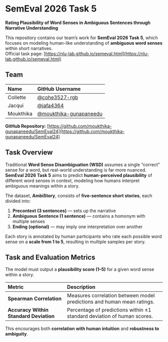 # SemEval 2026 Task 5

**Rating Plausibility of Word Senses in Ambiguous Sentences through Narrative Understanding**

This repository contains our team’s work for **SemEval 2026 Task 5**, which focuses on modeling human-like understanding of **ambiguous word senses** within short narratives.  
Official task page: [https://nlu-lab.github.io/semeval.html](https://nlu-lab.github.io/semeval.html)


## Team 

| Name | GitHub Username |
|:--|:--|
| Collette | [@cohe3527-rgb](https://github.com/cohe3527-rgb) |
| Jacqui | [@jafa4364](https://github.com/jafa4364) |
| Moukthika | [@moukthika-gunapaneedu](https://github.com/moukthika-gunapaneedu) |

**GitHub Repository:** [https://github.com/moukthika-gunapaneedu/SemEval24](https://github.com/moukthika-gunapaneedu/SemEval24)


## Task Overview

Traditional **Word Sense Disambiguation (WSD)** assumes a single “correct” sense for a word, but real-world understanding is far more nuanced.  
**SemEval 2026 Task 5** aims to predict **human-perceived plausibility** of different word senses in context, modeling how humans interpret ambiguous meanings within a story.

The dataset, **AmbiStory**, consists of **five-sentence short stories**, each divided into:
1. **Precontext (3 sentences)** — sets up the narrative  
2. **Ambiguous Sentence (1 sentence)** — contains a homonym with multiple senses  
3. **Ending (optional)** — may imply one interpretation over another  

Each story is annotated by human participants who rate each possible word sense on a **scale from 1 to 5**, resulting in multiple samples per story.


## Task and Evaluation Metrics

The model must output a **plausibility score (1–5)** for a given word sense within a story.

| Metric | Description |
|:--|:--|
| **Spearman Correlation** | Measures correlation between model predictions and human mean ratings. |
| **Accuracy Within Standard Deviation** | Percentage of predictions within ±1 standard deviation of human scores. |

This encourages both **correlation with human intuition** and **robustness to ambiguity**.
